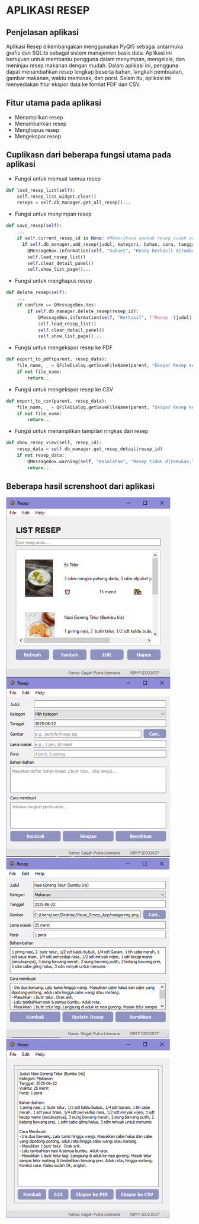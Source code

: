 # APLIKASI RESEP

## Penjelasan aplikasi
Aplikasi Resep dikembangakan menggunakan PyQt5 sebagai antarmuka grafis dan SQLite sebagai sistem manajemen basis data. Aplikasi ini bertujuan untuk membantu pengguna dalam menyimpan, mengelola, dan meninjau resep makanan dengan mudah. Dalam aplikasi ini, pengguna dapat menambahkan resep lengkap beserta bahan, langkah pembuatan, gambar makanan, waktu memasak, dan porsi. Selain itu, aplikasi ini menyediakan fitur ekspor data ke format PDF dan CSV.

## Fitur utama pada aplikasi
* Menampilkan resep 
* Menambahkan resep
* Menghapus resep 
* Mengekspor resep

## Cuplikasn dari beberapa fungsi utama pada aplikasi
* Fungsi untuk memuat semua resep
```python
def load_resep_list(self):
    self.resep_list_widget.clear()
    reseps = self.db_manager.get_all_resep()...
```

* Fungsi untuk menyimpan resep
```python
def save_resep(self):
    ...
    if self.current_resep_id is None: #Memerikasa apakah resep sudah ada
      if self.db_manager.add_resep(judul, kategori, bahan, cara, tanggal, gambar_path, waktu, porsi):
        QMessageBox.information(self, "Sukses", "Resep berhasil ditambahkan!")
        self.load_resep_list()
        self.clear_detail_panel()
        self.show_list_page()...
```

* Fungsi untuk menghapus resep
```python
def delete_resep(self):
    ...
    if confirm == QMessageBox.Yes:
        if self.db_manager.delete_resep(resep_id):
            QMessageBox.information(self, "Berhasil", f"Resep '{judul}' berhasil dihapus.")
            self.load_resep_list()
            self.clear_detail_panel()
            self.show_list_page()...
```

* Fungsi untuk mengekspor resep ke PDF
```python
def export_to_pdf(parent, resep_data):
    file_name, _ = QFileDialog.getSaveFileName(parent, "Ekspor Resep ke PDF", "", "PDF Files (*.pdf)")
    if not file_name:
        return...
```

* Fungsi untuk mengekspor resep ke CSV
```python
def export_to_csv(parent, resep_data):
    file_name, _ = QFileDialog.getSaveFileName(parent, "Ekspor Resep ke CSV", "", "CSV Files (*.csv)")
    if not file_name:
        return...
```

* Fungsi untuk menampilkan tampilan ringkas dari resep
```python
def show_resep_view(self, resep_id):
    resep_data = self.db_manager.get_resep_detail(resep_id)
    if not resep_data:
        QMessageBox.warning(self, "Kesalahan", "Resep tidak ditemukan.")
        return...
```

## Beberapa hasil screnshoot dari aplikasi
![Halaman Utama](screnshoot/halaman_utama.png)
![Tambah Resep](screnshoot/hamana_tambah.png)
![Edit Resep](screnshoot/edit_resep.png)
![Detail Resep](screnshoot/display_detail_bahan.png)
